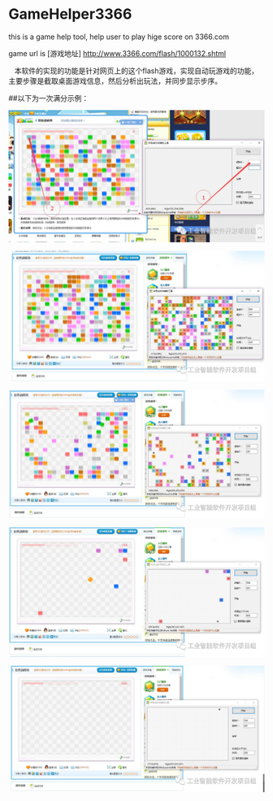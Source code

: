 # GameHelper3366
this is a game help tool, help user to play hige score on 3366.com

game url is [游戏地址] <a>http://www.3366.com/flash/1000132.shtml</a>

    本软件的实现的功能是针对网页上的这个flash游戏，实现自动玩游戏的功能，主要步骤是截取桌面游戏信息，然后分析出玩法，并同步显示步序。

##以下为一次满分示例：

![](https://github.com/dathlin/GameHelper3366/raw/master/img/起始操作.jpg)

![](https://github.com/dathlin/GameHelper3366/raw/master/img/起始操作2.jpg)

![](https://github.com/dathlin/GameHelper3366/raw/master/img/起始操作3.jpg)

![](https://github.com/dathlin/GameHelper3366/raw/master/img/起始操作4.jpg)

![](https://github.com/dathlin/GameHelper3366/raw/master/img/起始操作5.jpg)